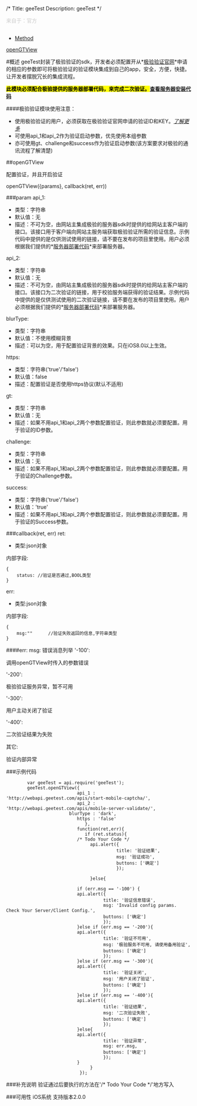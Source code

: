 /*
Title: geeTest
Description: geeTest
*/

<p style="color: #ccc; margin-bottom: 30px;">来自于：官方</p>

<ul id="tab" class="clearfix">
	<li class="active"><a href="#method-content">Method</a></li>
</ul>

<div id="method-content">

<div class="outline">

  [openGTView](#openGTView)

</div>

#概述
geeTest封装了极验验证的sdk，开发者必须配置开从*[极验验证官网](http://www.geetest.com)*申请的相应的参数即可将极验验证的验证模块集成到自己的app，安全，方便，快捷。让开发者摆脱冗长的集成流程。

**<mark>此模块必须配合极验提供的服务器部署代码，来完成二次验证。</mark>[查看服务器安装代码](http://www.geetest.com/install/)** 

####极验验证模块使用注意：
* 使用极验验证的用户，必须获取在极验验证官网申请的验证ID和KEY。*[了解更多](http://www.geetest.com/install/sections/idx-basic-introduction.html)*
* 可使用api_1和api_2作为验证启动参数，优先使用本组参数
* 亦可使用gt、challenge和success作为验证启动参数(该方案要求对极验的通讯流程了解清楚)

##openGTView <div id="openGTView"></div>
配置验证，并且开启验证

openGTView({params}, callback(ret, err))

###param
api_1:

* 类型：字符串
* 默认值：无
* 描述：不可为空，由网站主集成极验的服务器sdk时提供的给网站主客户端的接口。该接口用于客户端向网站主服务端获取极验验证所需的验证信息。示例代码中提供的是仅供测试使用的链接，请不要在发布的项目里使用。用户必须根据我们提供的*[服务器部署代码](http://www.geetest.com/install/)*来部署服务器。

api_2:

* 类型：字符串
* 默认值：无
* 描述：不可为空，由网站主集成极验的服务器sdk时提供的给网站主客户端的接口。该接口为二次验证的链接，用于校验服务端获得的验证结果。示例代码中提供的是仅供测试使用的二次验证链接，请不要在发布的项目里使用。用户必须根据我们提供的*[服务器部署代码](http://www.geetest.com/install/)*来部署服务器。

blurType:

* 类型：字符串
* 默认值：不使用模糊背景
* 描述：可以为空，用于配置验证背景的效果。只在iOS8.0以上生效。

https:
* 类型：字符串('true'/'false')
* 默认值：false
* 描述：配置验证是否使用https协议(默认不适用)

gt:

* 类型：字符串
* 默认值：无
* 描述：如果不用api_1和api_2两个参数配置验证，则此参数就必须要配置。用于验证的ID参数。

challenge:

* 类型：字符串
* 默认值：无
* 描述：如果不用api_1和api_2两个参数配置验证，则此参数就必须要配置。用于验证的Challenge参数。

success:

* 类型：字符串('true'/'false')
* 默认值：'true'
* 描述：如果不用api_1和api_2两个参数配置验证，则此参数就必须要配置。用于验证的Success参数。

###callback(ret, err)
ret:

* 类型:json对象

内部字段:

```
{
    status:	//验证是否通过,BOOL类型
}
```

err:

* 类型:json对象

内部字段:

```
{
    msg:""		//验证失败返回的信息,字符串类型
}
```
####err: msg: 错误消息列举
'-100':

调用openGTView时传入的参数错误

'-200':

极验验证服务异常，暂不可用

'-300':

用户主动关闭了验证

'-400':

二次验证结果为失败

其它:

验证内部异常

###示例代码
```
        var geeTest = api.require('geeTest');
        geeTest.openGTView({
                           api_1 : 'http://webapi.geetest.com/apis/start-mobile-captcha/',
                           api_2 : 'http://webapi.geetest.com/apis/mobile-server-validate/',
                        blurType : 'dark',
                           https : 'false'
                              },
                           function(ret,err){
                              if (ret.status){
                           /* Todo Your Code */
                                api.alert({
                                          title: '验证结果',
                                          msg: '验证成功',
                                          buttons: ['确定']
                                          });
                           
                                }else{
                           
                           if (err.msg == '-100') {
                           api.alert({
                                     title: '验证信息错误',
                                     msg: 'Invalid config params. Check Your Server/Client Config.',
                                     buttons: ['确定']
                                     });
                           }else if (err.msg == '-200'){
                           api.alert({
                                     title: '验证不可用',
                                     msg: '极验服务不可用, 请使用备用验证',
                                     buttons: ['确定']
                                     });
                           }else if (err.msg == '-300'){
                           api.alert({
                                     title: '验证关闭',
                                     msg: '用户关闭了验证',
                                     buttons: ['确定']
                                     });
                           }else if (err.msg == '-400'){
                           api.alert({
                                     title: '验证结果',
                                     msg: '二次验证失败',
                                     buttons: ['确定']
                                     });
                           }else{
                           api.alert({
                                     title: '验证异常',
                                     msg: err.msg,
                                     buttons: ['确定']
                                     });
                           }
                                }
                            });

```
###补充说明
验证通过后要执行的方法在'/* Todo Your Code */'地方写入

###可用性
iOS系统 支持版本2.0.0